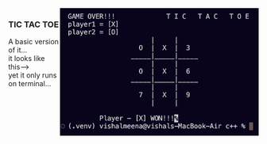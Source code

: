 <img width="400" alt="game" src="view.png" align="right" >
<h3>TIC TAC TOE</h3>
A basic version of it...<br>
it looks like this--><br>
yet it only runs on terminal...
